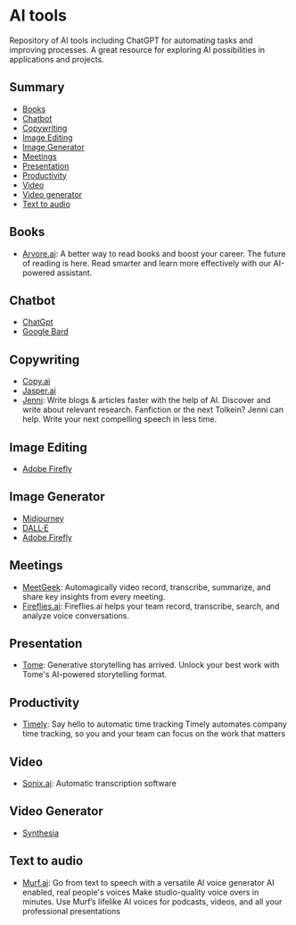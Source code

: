 # AI tools

Repository of AI tools including ChatGPT for automating tasks and improving processes. A great resource for exploring AI possibilities in applications and projects.

## Summary

- [Books](#books)
- [Chatbot](#category)
- [Copywriting](#copywriting)
- [Image Editing](#image-editing)
- [Image Generator](#image-generator)
- [Meetings](#calls)
- [Presentation](#presentation)
- [Productivity](#productivity)
- [Video](#video)
- [Video generator](#video-generator)
- [Text to audio](#text-to-audio)


## Books

- [Arvore.ai](https://arvore.ai/): A better way to read books and boost your career. The future of reading is here. Read smarter and learn more effectively with our AI-powered assistant.

## Chatbot

- [ChatGpt](https://chat.openai.com/chat)
- [Google Bard](https://bard.google.com/)

## Copywriting

- [Copy.ai](https://www.copy.ai/)
- [Jasper.ai](https://www.jasper.ai/)
- [Jenni](https://jenni.ai/): Write blogs & articles faster with the help of AI. Discover and write about relevant research. Fanfiction or the next Tolkein? Jenni can help. Write your next compelling speech in less time.

## Image Editing

- [Adobe Firefly](https://www.adobe.com/sensei/generative-ai/firefly.html)

## Image Generator

- [Midjourney](https://www.midjourney.com)
- [DALL·E](https://openai.com/product/dall-e-2)
- [Adobe Firefly](https://www.adobe.com/sensei/generative-ai/firefly.html)

## Meetings

- [MeetGeek](https://meetgeek.ai/): Automagically video record, transcribe, summarize, and share key insights from every meeting.
- [Fireflies.ai](https://fireflies.ai/): Fireflies.ai helps your team record, transcribe, search, and analyze voice conversations.

## Presentation

- [Tome](https://beta.tome.app/): Generative storytelling has arrived. Unlock your best work with Tome's AI-powered storytelling format.

## Productivity

- [Timely](https://timelyapp.com/): Say hello to automatic time tracking Timely automates company time tracking, so you and your team can focus on the work that matters

## Video

- [Sonix.ai](https://sonix.ai/): Automatic transcription software

## Video Generator

- [Synthesia](https://www.synthesia.io/)

## Text to audio

- [Murf.ai](https://murf.ai/): Go from text to speech with a versatile AI voice generator AI enabled, real people's voices Make studio-quality voice overs in minutes. Use Murf’s lifelike AI voices for podcasts, videos, and all your professional presentations
